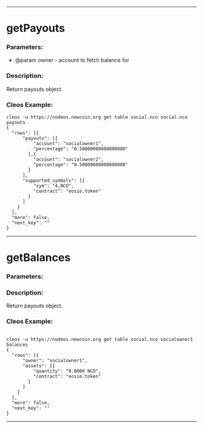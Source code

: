 ***

# getPayouts

### Parameters:
* @param owner - account to fetch balance for

### Description:

Return payouts object.

### Cleos Example:

```
cleos -u https://nodeos.newcoin.org get table social.nco social.nco payouts 
{
  "rows": [{
      "payouts": [{
          "account": "socialowner1",
          "percentage": "0.50000000000000000"
        },{
          "account": "socialowner2",
          "percentage": "0.50000000000000000"
        }
      ],
      "supported_symbols": [{
          "sym": "4,NCO",
          "contract": "eosio.token"
        }
      ]
    }
  ],
  "more": false,
  "next_key": ""
}
```

***

# getBalances

### Parameters:

### Description:

Return payouts object.

### Cleos Example:

```

cleos -u https://nodeos.newcoin.org get table social.nco socialowner1 balances
{
  "rows": [{
      "owner": "socialowner1",
      "assets": [{
          "quantity": "0.0000 NCO",
          "contract": "eosio.token"
        }
      ]
    }
  ],
  "more": false,
  "next_key": ""
}
```

***
